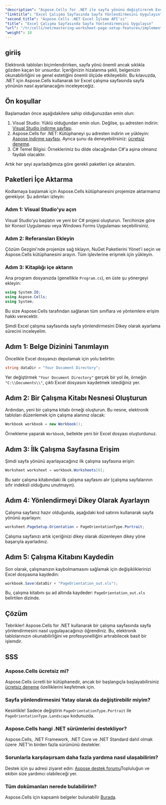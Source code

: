 ```yaml
---
"description": "Aspose.Cells for .NET ile sayfa yönünü değiştirerek Excel elektronik tablolarınızın okunabilirliğini ve sunumunu nasıl geliştirebileceğinizi keşfedin. Bu adım adım kılavuz, net örnekler sunarak süreci adım adım anlatmaktadır."
"linktitle": "Excel Çalışma Sayfasında Sayfa Yönlendirmesini Uygulayın"
"second_title": "Aspose.Cells .NET Excel İşleme API'si"
"title": "Excel Çalışma Sayfasında Sayfa Yönlendirmesini Uygulayın"
"url": "/tr/cells/net/mastering-worksheet-page-setup-features/implement-page-orientation-in-excel-worksheet/"
"weight": 18
---
```


## giriiş

Elektronik tabloları biçimlendirirken, sayfa yönü önemli ancak sıklıkla gözden kaçan bir unsurdur. İçeriğinizin hizalanma şekli, belgenizin okunabilirliğini ve genel estetiğini önemli ölçüde etkileyebilir. Bu kılavuzda, .NET için Aspose.Cells kullanarak bir Excel çalışma sayfasında sayfa yönünün nasıl ayarlanacağını inceleyeceğiz.

## Ön koşullar

Başlamadan önce aşağıdakilere sahip olduğunuzdan emin olun:

1. Visual Studio: Yüklü olduğundan emin olun. Değilse, şu adresten indirin: [Visual Studio indirme sayfası](https://visualstudio.microsoft.com/vs/).
2. Aspose.Cells for .NET: Kütüphaneyi şu adresten indirin ve yükleyin: [Aspose indirme sayfası](https://releases.aspose.com/cells/net/). Ayrıca şunu da deneyebilirsiniz: [ücretsiz deneme](https://releases.aspose.com/).
3. C# Temel Bilgisi: Örneklerimiz bu dilde olacağından C#'a aşina olmanız faydalı olacaktır.

Artık her şeyi ayarladığımıza göre gerekli paketleri içe aktaralım.

## Paketleri İçe Aktarma

Kodlamaya başlamak için Aspose.Cells kütüphanesini projemize aktarmamız gerekiyor. Şu adımları izleyin:

### Adım 1: Visual Studio'yu açın

Visual Studio'yu başlatın ve yeni bir C# projesi oluşturun. Tercihinize göre bir Konsol Uygulaması veya Windows Forms Uygulaması seçebilirsiniz.

### Adım 2: Referansları Ekleyin

Çözüm Gezgini'nde projenize sağ tıklayın, NuGet Paketlerini Yönet'i seçin ve Aspose.Cells kütüphanesini arayın. Tüm işlevlerine erişmek için yükleyin.

### Adım 3: Kitaplığı içe aktarın

Ana program dosyanızda (genellikle `Program.cs`), en üste şu yönergeyi ekleyin:

```csharp
using System.IO;
using Aspose.Cells;
using System;
```

Bu size Aspose.Cells tarafından sağlanan tüm sınıflara ve yöntemlere erişim hakkı verecektir.

Şimdi Excel çalışma sayfasında sayfa yönlendirmesini Dikey olarak ayarlama sürecini inceleyelim.

## Adım 1: Belge Dizinini Tanımlayın

Öncelikle Excel dosyanızı depolamak için yolu belirtin:

```csharp
string dataDir = "Your Document Directory";
```

Yer değiştirmek `"Your Document Directory"` gerçek bir yol ile, örneğin `"C:\\Documents\\"`, çıktı Excel dosyasını kaydetmek istediğiniz yer.

## Adım 2: Bir Çalışma Kitabı Nesnesi Oluşturun

Ardından, yeni bir çalışma kitabı örneği oluşturun. Bu nesne, elektronik tabloları düzenlemek için çalışma alanınız olacak:

```csharp
Workbook workbook = new Workbook();
```

Örnekleme yaparak `Workbook`, bellekte yeni bir Excel dosyası oluşturdunuz.

## Adım 3: İlk Çalışma Sayfasına Erişim

Şimdi sayfa yönünü ayarlayacağınız ilk çalışma sayfasına erişin:

```csharp
Worksheet worksheet = workbook.Worksheets[0];
```

Bu satır çalışma kitabındaki ilk çalışma sayfasını alır (çalışma sayfalarının sıfır indeksli olduğunu unutmayın).

## Adım 4: Yönlendirmeyi Dikey Olarak Ayarlayın

Çalışma sayfanız hazır olduğunda, aşağıdaki kod satırını kullanarak sayfa yönünü ayarlayın:

```csharp
worksheet.PageSetup.Orientation = PageOrientationType.Portrait;
```

Çalışma sayfanızı artık içeriğinizi dikey olarak düzenleyen dikey yöne başarıyla ayarladınız.

## Adım 5: Çalışma Kitabını Kaydedin

Son olarak, çalışmanızın kaybolmamasını sağlamak için değişikliklerinizi Excel dosyasına kaydedin:

```csharp
workbook.Save(dataDir + "PageOrientation_out.xls");
```

Bu, çalışma kitabını şu ad altında kaydeder: `PageOrientation_out.xls` belirtilen dizinde.

## Çözüm

Tebrikler! Aspose.Cells for .NET kullanarak bir çalışma sayfasında sayfa yönlendirmesini nasıl uygulayacağınızı öğrendiniz. Bu, elektronik tablolarınızın okunabilirliğini ve profesyonelliğini artırabilecek basit bir işlemdir.

## SSS

### Aspose.Cells ücretsiz mi?

Aspose.Cells ücretli bir kütüphanedir, ancak bir başlangıçla başlayabilirsiniz [ücretsiz deneme](https://releases.aspose.com/) özelliklerini keşfetmek için.

### Sayfa yönlendirmesini Yatay olarak da değiştirebilir miyim?

Kesinlikle! Sadece değiştirin `PageOrientationType.Portrait` ile `PageOrientationType.Landscape` kodunuzda.

### Aspose.Cells hangi .NET sürümlerini destekliyor?

Aspose.Cells, .NET Framework, .NET Core ve .NET Standard dahil olmak üzere .NET'in birden fazla sürümünü destekler.

### Sorunlarla karşılaşırsam daha fazla yardıma nasıl ulaşabilirim?

Destek için şu adresi ziyaret edin: [Aspose destek forumu](https://forum.aspose.com/c/cells/9)Topluluğun ve ekibin size yardımcı olabileceği yer.

### Tüm dokümanları nerede bulabilirim?

Aspose.Cells için kapsamlı belgeler bulunabilir [Burada](https://reference.aspose.com/cells/net/).